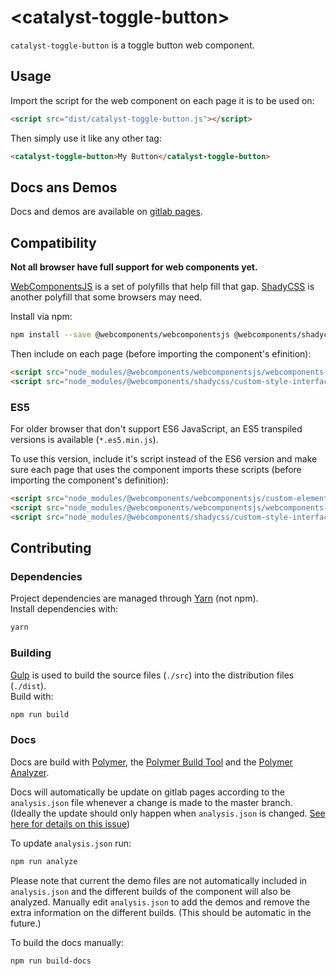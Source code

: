 # &lt;catalyst-toggle-button&gt;

`catalyst-toggle-button` is a toggle button web component.

## Usage

Import the script for the web component on each page it is to be used on:

```html
<script src="dist/catalyst-toggle-button.js"></script>
```

Then simply use it like any other tag:

```html
<catalyst-toggle-button>My Button</catalyst-toggle-button>
```

## Docs ans Demos

Docs and demos are available on [gitlab pages](http://rebeccastevens.pages.gitlab.wgtn.cat-it.co.nz/catalyst-toggle-button/).

## Compatibility

**Not all browser have full support for web components yet.**

[WebComponentsJS](https://github.com/webcomponents/webcomponentsjs) is a set of polyfills that help fill that gap. [ShadyCSS](https://github.com/webcomponents/shadycss) is another polyfill that some browsers may need.

Install via npm:

```sh
npm install --save @webcomponents/webcomponentsjs @webcomponents/shadycss
```

Then include on each page (before importing the component's efinition):

```html
<script src="node_modules/@webcomponents/webcomponentsjs/webcomponents-loader.js"></script>
<script src="node_modules/@webcomponents/shadycss/custom-style-interface.min.js"></script>
```

### ES5

For older browser that don't support ES6 JavaScript, an ES5 transpiled versions is available (`*.es5.min.js`).

To use this version, include it's script instead of the ES6 version and make sure each page that uses the component imports these scripts (before importing the component's definition):

```html
<script src="node_modules/@webcomponents/webcomponentsjs/custom-elements-es5-adapter.js"></script>
<script src="node_modules/@webcomponents/webcomponentsjs/webcomponents-loader.js"></script>
<script src="node_modules/@webcomponents/shadycss/custom-style-interface.min.js"></script>
```

## Contributing

### Dependencies

Project dependencies are managed through [Yarn](https://yarnpkg.com/lang/en/docs/install/) (not npm).  
Install dependencies with:

```sh
yarn
```

### Building

[Gulp](https://gulpjs.com/) is used to build the source files (```./src```) into the distribution files (```./dist```).  
Build with:

```sh
npm run build
```

### Docs

Docs are build with [Polymer](https://www.polymer-project.org/), the [Polymer Build Tool](https://github.com/Polymer/polymer-build) and the [Polymer Analyzer](https://github.com/Polymer/polymer-analyzer).

Docs will automatically be update on gitlab pages according to the ```analysis.json``` file whenever a change is made to the master branch.
(Ideally the update should only happen when ```analysis.json``` is changed. [See here for details on this issue](https://gitlab.com/gitlab-org/gitlab-ce/issues/19232))

To update ```analysis.json``` run:

```sh
npm run analyze
```

Please note that current the demo files are not automatically included in ```analysis.json``` and the different builds of the component will also be analyzed. Manually edit ```analysis.json``` to add the demos and remove the extra information on the different builds.  (This should be automatic in the future.)

To build the docs manually:

```sh
npm run build-docs
```
